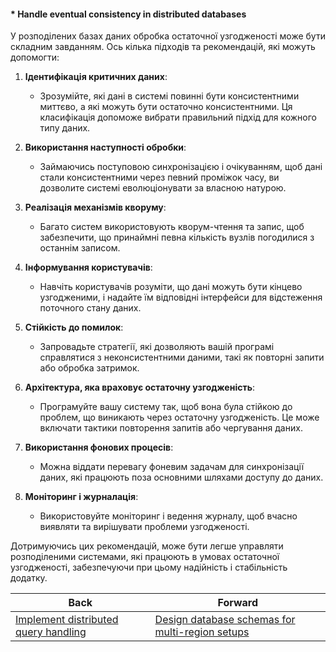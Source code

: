 #### * Handle eventual consistency in distributed databases

У розподілених базах даних обробка остаточної узгодженості може бути складним завданням. Ось кілька підходів та рекомендацій, які можуть допомогти:

1. **Ідентифікація критичних даних**:
   - Зрозумійте, які дані в системі повинні бути консистентними миттєво, а які можуть бути остаточно консистентними. Ця класифікація допоможе вибрати правильний підхід для кожного типу даних.

2. **Використання наступності обробки**:
   - Займаючись поступовою синхронізацією і очікуванням, щоб дані стали консистентними через певний проміжок часу, ви дозволите системі еволюціонувати за власною натурою.

3. **Реалізація механізмів кворуму**:
   - Багато систем використовують кворум-чтення та запис, щоб забезпечити, що принаймні певна кількість вузлів погодилися з останнім записом.

4. **Інформування користувачів**:
   - Навчіть користувачів розуміти, що дані можуть бути кінцево узгодженими, і надайте їм відповідні інтерфейси для відстеження поточного стану даних.

5. **Стійкість до помилок**:
   - Запровадьте стратегії, які дозволяють вашій програмі справлятися з неконсистентними даними, такі як повторні запити або обробка затримок.

6. **Архітектура, яка враховує остаточну узгодженість**:
   - Програмуйте вашу систему так, щоб вона була стійкою до проблем, що виникають через остаточну узгодженість. Це може включати тактики повторення запитів або чергування даних.

7. **Використання фонових процесів**:
   - Можна віддати перевагу фоневим задачам для синхронізації даних, які працюють поза основними шляхами доступу до даних.

8. **Моніторинг і журналація**:
   - Використовуйте моніторинг і ведення журналу, щоб вчасно виявляти та вирішувати проблеми узгодженості.

Дотримуючись цих рекомендацій, може бути легше управляти розподіленими системами, які працюють в умовах остаточної узгодженості, забезпечуючи при цьому надійність і стабільність додатку.

| Back | Forward |
|---|---|
| [Implement distributed query handling](/ua/senior/database/implement-distributed-query-handling.md)  | [Design database schemas for multi-region setups](/ua/senior/database/design-database-schema-for-multiple-regions.md) |